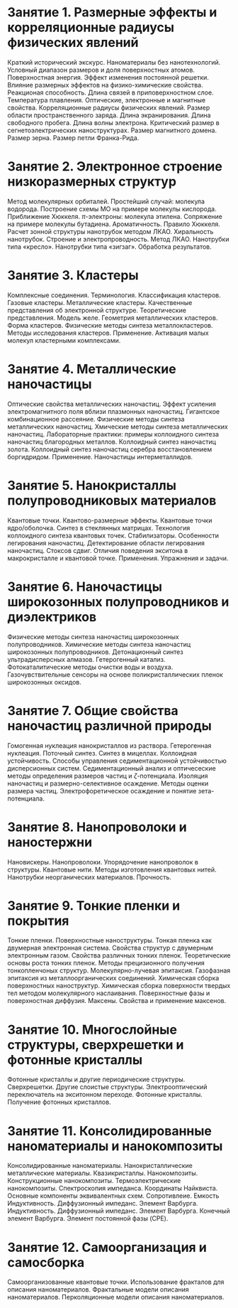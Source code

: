 # Занятие 1. Размерные эффекты и корреляционные радиусы физических явлений
Краткий исторический экскурс. Наноматериалы без нанотехнологий.
Условный диапазон размеров и доля поверхностных атомов.
Поверхностная энергия.
Эффект изменения постоянной решетки.
Влияние размерных эффектов на физико-химические свойства.
Реакционая способность.
Длина связей в приповерхностном слое.
Температура плавления.
Оптические, электронные и магнитные свойства.
Корреляционные радиусы физических явлений.
Размер области пространственного заряда.
Длина экранирования.
Длина свободного пробега.
Длина волны электрона.
Критический размер в сегнетоэлектрических наноструктурах.
Размер магнитного домена.
Размер зерна.
Размер петли Франка-Рида.

# Занятие 2. Электронное строение низкоразмерных структур
Метод молекулярных орбиталей.
Простейший случай: молекула водорода.
Построение схемы МО на примере молекулы кислорода.
Приближение Хюккеля.
$\pi$-электроны: молекула этилена.
Сопряжение на примере молекулы бутадиена.
Ароматичность. Правило Хюккеля.
Расчет зонной структуры нанотрубок методом ЛКАО.
Хиральность нанотрубок.
Строение и электропроводность.
Метод ЛКАО.
Нанотрубки типа «кресло».
Нанотрубки типа «зигзаг».
Обработка результатов.

# Занятие 3. Кластеры
Комплексные соединения.
Терминология.
Классификация кластеров.
Газовые кластеры.
Металлические кластеры.
Качественные представления об электронной структуре.
Теоретические представления. Модель желе.
Геометрия металлических кластеров.
Форма кластеров.
Физические методы синтеза металлокластеров.
Методы исследования кластеров.
Применение.
Активация малых молекул кластерными комплексами.

# Занятие 4. Металлические наночастицы
Оптические свойства металлических наночастиц.
Эффект усиления электромагнитного поля вблизи плазмонных наночастиц.
Гигантское комбинационное рассеяние.
Физические методы синтеза металлических наночастиц.
Хмические методы синтеза металлических наночастиц.
Лабораторные практики: примеры коллоидного синтеза наночастиц благородных металлов.
Коллоидный синтез наночастиц золота.
Коллоидный синтез наночастиц серебра восстановлением боргидридом.
Применение.
Наночастицы интерметаллидов.

# Занятие 5. Нанокристаллы полупроводниковых материалов
Квантовые точки.
Квантово-размерные эффекты.
Квантовые точки ядро/оболочка.
Синтез в стеклянных матрицах.
Технология коллоидного синтеза квантовых точек.
Стабилизаторы.
Особенности легирования наночастиц.
Детектирование области легирования наночастиц.
Стоксов сдвиг.
Отличия поведения экситона в макрокристалле и квантовой точке.
Применения.
Упражнения и задачи.

# Занятие 6. Наночастицы широкозонных полупроводников и диэлектриков
Физические методы синтеза наночастиц широкозонных полупроводников.
Химические методы синтеза наночастиц широкозонных полупроводников.
Детонационный синтез ультрадисперсных алмазов.
Гетерогенный катализ.
Фотокаталитические методы очистки воды и воздуха.
Газочувствительные сенсоры на основе поликристаллических пленок широкозонных оксидов.

# Занятие 7. Общие свойства наночастиц различной природы
Гомогенная нуклеация нанокристаллов из раствора.
Гетерогенная нуклеация.
Поточный синтез.
Синтез в мицеллах.
Коллоидная устойчивость.
Способы управления седиментационной устойчивостью дисперсионных систем. Седиментационный анализ и оптичесеские методы определения размеров частиц и $\zeta$-потенциала.
Изоляция наночастиц и размерно-селективное осаждение.
Методы оценки размера частиц.
Электрофоретическое осаждение и понятие зета-потенциала.

# Занятие 8. Нанопроволоки и наностержни
Нановискеры.
Нанопроволоки.
Упорядочение нанопроволок в структуры.
Квантовые нити.
Методы изготовления квантовых нитей.
Нанотрубки неорганических материалов.
Прочность.

# Занятие 9. Тонкие пленки и покрытия
Тонкие пленки.
Поверхностные наноструктуры.
Тонкая пленка как двумерная электронная система.
Свойства структур с двумерным электронным газом.
Свойства различных тонких пленок.
Теоретические основы роста тонких пленок.
Методы прецизионного получения тонкопленчоных структур.
Молекулярно-лучевая эпитаксия.
Газофазная эпитаксия из металлоорганических соединений.
Химическая сборка поверхностных наноструктур.
Химическая сборка поверхности твердых тел методом молекулярного наслаивания.
Поверхностные фазы и поверхностная диффузия.
Максены.
Свойства и применение максенов.

# Занятие 10. Многослойные структуры, сверхрешетки и фотонные кристаллы
Фотонные кристаллы и другие периодические структуры.
Сверхрешетки.
Другие слоистые структуры.
Электрооптический переключатель на экситонном переходе.
Фотонные кристаллы.
Получение фотонных кристаллов.

# Занятие 11. Консолидированные наноматериалы и нанокомпозиты
Консолидированные наноматериалы.
Нанокристаллические металлические материалы.
Квазикристаллы.
Нанокомпозиты.
Конструкционные нанокомпозиты.
Термоэлектрические нанокомпозиты.
Спектроскопия импеданса.
Координаты Найквиста.
Основные компоненты эквивалентных схем.
Сопротивлеие.
Емкость Индуктивность.
Диффузионный импеданс.
Элемент Варбурга.
Индуктивность.
Диффузионный импеданс.
Элемент Варбурга.
Конечный элемент Варбурга.
Элемент постоянной фазы (CPE).

# Занятие 12. Самоорганизация и самосборка
Самоорганизованные квантовые точки.
Использование фракталов для описания наноматериалов.
Фрактальные модели описания наноматериалов.
Перколяционные модели описания наноматериалов.

